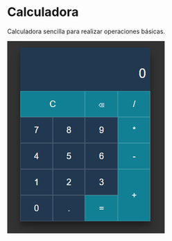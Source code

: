 # Calculadora

Calculadora sencilla para realizar operaciones básicas.

![alt text](./calculadora.PNG)